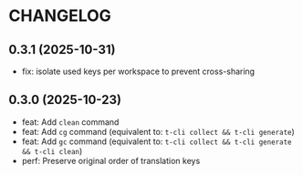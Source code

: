 # CHANGELOG

## 0.3.1 (2025-10-31)

- fix: isolate used keys per workspace to prevent cross-sharing

## 0.3.0 (2025-10-23)

- feat: Add `clean` command
- feat: Add `cg` command (equivalent to: `t-cli collect && t-cli generate`)
- feat: Add `gc` command (equivalent to: `t-cli collect && t-cli generate && t-cli clean`)
- perf: Preserve original order of translation keys
